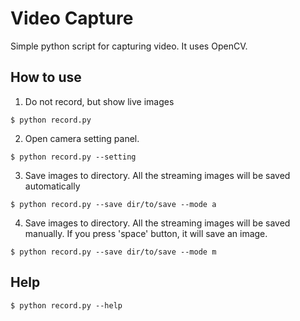 # Video Capture
Simple python script for capturing video.
It uses OpenCV.

## How to use
1. Do not record, but show live images
```console
$ python record.py
```

2. Open camera setting panel.
```console
$ python record.py --setting
```

3. Save images to directory. All the streaming images will be saved automatically
```console
$ python record.py --save dir/to/save --mode a
```

4. Save images to directory. All the streaming images will be saved manually. If you press 'space' button, it will save an image.
```console
$ python record.py --save dir/to/save --mode m
```

## Help
```console
$ python record.py --help
```

